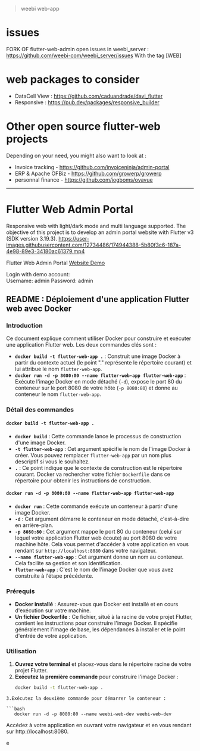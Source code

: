 > weebi web-app

# issues
FORK OF flutter-web-admin
open issues in weebi_server : https://github.com/weebi-com/weebi_server/issues
With the tag [WEB]

# web packages to consider

- DataCell View : https://github.com/caduandrade/davi_flutter
- Responsive : https://pub.dev/packages/responsive_builder

# Other open source flutter-web projects 

Depending on your need, you might also want to look at : 

- Invoice tracking - https://github.com/invoiceninja/admin-portal
- ERP & Apache OFBiz - https://github.com/growerp/growerp
- personnal finance - https://github.com/jogboms/ovavue

****

# Flutter Web Admin Portal

Responsive web with light/dark mode and multi language supported. The objective of this project is to develop an admin portal website with Flutter v3 (SDK version 3.19.3).
https://user-images.githubusercontent.com/12734486/174944388-5b80f3c6-187a-4e98-89e3-34180ac61379.mp4

Flutter Web Admin Portal [Website Demo](https://kcflutterwebadmin.surge.sh)

Login with demo account:\
Username: admin
Password: admin


## README : Déploiement d'une application Flutter web avec Docker

### Introduction

Ce document explique comment utiliser Docker pour construire et exécuter une application Flutter web. Les deux commandes clés sont :

* **`docker build -t flutter-web-app .`** : Construit une image Docker à partir du contexte actuel (le point "." représente le répertoire courant) et lui attribue le nom `flutter-web-app`.
* **`docker run -d -p 8080:80 --name flutter-web-app flutter-web-app`** : Exécute l'image Docker en mode détaché (`-d`), expose le port 80 du conteneur sur le port 8080 de votre hôte (`-p 8080:80`) et donne au conteneur le nom `flutter-web-app`.

### Détail des commandes

#### `docker build -t flutter-web-app .`

* **`docker build`** : Cette commande lance le processus de construction d'une image Docker.
* **`-t flutter-web-app`** : Cet argument spécifie le nom de l'image Docker à créer. Vous pouvez remplacer `flutter-web-app` par un nom plus descriptif si vous le souhaitez.
* **`.`** : Ce point indique que le contexte de construction est le répertoire courant. Docker va rechercher votre fichier `Dockerfile` dans ce répertoire pour obtenir les instructions de construction.

#### `docker run -d -p 8080:80 --name flutter-web-app flutter-web-app`

* **`docker run`** : Cette commande exécute un conteneur à partir d'une image Docker.
* **`-d`** : Cet argument démarre le conteneur en mode détaché, c'est-à-dire en arrière-plan.
* **`-p 8080:80`** : Cet argument mappe le port 80 du conteneur (celui sur lequel votre application Flutter web écoute) au port 8080 de votre machine hôte. Cela vous permet d'accéder à votre application en vous rendant sur `http://localhost:8080` dans votre navigateur.
* **`--name flutter-web-app`** : Cet argument donne un nom au conteneur. Cela facilite sa gestion et son identification.
* **`flutter-web-app`** : C'est le nom de l'image Docker que vous avez construite à l'étape précédente.

### Prérequis

* **Docker installé** : Assurez-vous que Docker est installé et en cours d'exécution sur votre machine.
* **Un fichier Dockerfile** : Ce fichier, situé à la racine de votre projet Flutter, contient les instructions pour construire l'image Docker. Il spécifie généralement l'image de base, les dépendances à installer et le point d'entrée de votre application.

### Utilisation

1. **Ouvrez votre terminal** et placez-vous dans le répertoire racine de votre projet Flutter.
2. **Exécutez la première commande** pour construire l'image Docker :
   ```bash
   docker build -t flutter-web-app .
```
3.Exécutez la deuxième commande pour démarrer le conteneur :

```bash
   docker run -d -p 8080:80 --name weebi-web-dev weebi-web-dev
   ```
Accédez à votre application en ouvrant votre navigateur et en vous rendant sur http://localhost:8080.

e